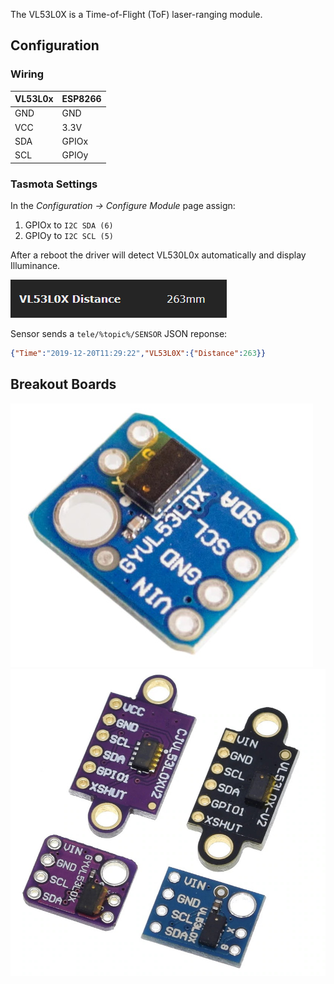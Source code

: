 
The VL53L0X is a Time-of-Flight (ToF) laser-ranging module.

## Configuration

### Wiring
| VL53L0x   | ESP8266 |
|---|---|
|GND   |GND   
|VCC   |3.3V
|SDA   | GPIOx
|SCL   | GPIOy

### Tasmota Settings 
In the _Configuration -> Configure Module_ page assign:
1. GPIOx to `I2C SDA (6)`
2. GPIOy to `I2C SCL (5)`

After a reboot the driver will detect VL530L0x automatically and display Illuminance.

![image](_media/peripherals/vl53l0x.png)

Sensor sends a  `tele/%topic%/SENSOR` JSON reponse:

```json
{"Time":"2019-12-20T11:29:22","VL53L0X":{"Distance":263}}
```


## Breakout Boards
![VL53L0x](_media/peripherals/vl53l0x-1.jpg)
![VL53L0x](_media/peripherals/vl53l0x-2.jpg)
